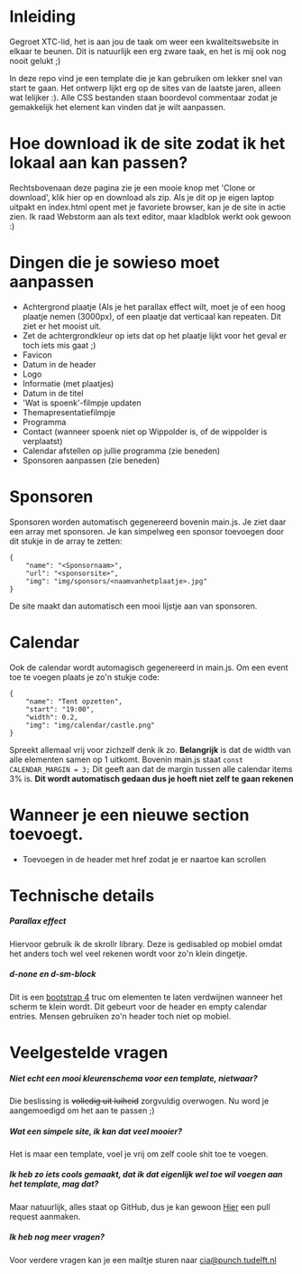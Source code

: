 # Inleiding
Gegroet XTC-lid, het is aan jou de taak om weer een kwaliteitswebsite in elkaar te beunen.
Dit is natuurlijk een erg zware taak, en het is mij ook nog nooit gelukt ;)

In deze repo vind je een template die je kan gebruiken om lekker snel van start te gaan.
Het ontwerp lijkt erg op de sites van de laatste jaren, alleen wat lelijker :).
Alle CSS bestanden staan boordevol commentaar zodat je gemakkelijk het element kan vinden dat je wilt aanpassen.

# Hoe download ik de site zodat ik het lokaal aan kan passen?
Rechtsbovenaan deze pagina zie je een mooie knop met 'Clone or download', klik hier op en download als zip.
Als je dit op je eigen laptop uitpakt en index.html opent met je favoriete browser, kan je de site in actie zien.
Ik raad Webstorm aan als text editor, maar kladblok werkt ook gewoon :)

# Dingen die je sowieso moet aanpassen
- Achtergrond plaatje (Als je het parallax effect wilt, moet je of een hoog plaatje nemen (3000px), of een plaatje dat verticaal kan repeaten. Dit ziet er het mooist uit.
- Zet de achtergrondkleur op iets dat op het plaatje lijkt voor het geval er toch iets mis gaat ;)
- Favicon
- Datum in de header
- Logo
- Informatie (met plaatjes)
- Datum in de titel
- 'Wat is spoenk'-filmpje updaten
- Themapresentatiefilmpje
- Programma
- Contact (wanneer spoenk niet op Wippolder is, of de wippolder is verplaatst)
- Calendar afstellen op jullie programma (zie beneden)
- Sponsoren aanpassen (zie beneden)

# Sponsoren
Sponsoren worden automatisch gegenereerd bovenin main.js. Je ziet daar een array met sponsoren.
Je kan simpelweg een sponsor toevoegen door dit stukje in de array te zetten:
```
{
    "name": "<Sponsornaam>",
    "url": "<sponsorsite>",
    "img": "img/sponsors/<naamvanhetplaatje>.jpg"
}
```
De site maakt dan automatisch een mooi lijstje aan van sponsoren.

# Calendar
Ook de calendar wordt automagisch gegenereerd in main.js. Om een event toe te voegen plaats je zo'n stukje code:
```
{
    "name": "Tent opzetten",
    "start": "19:00",
    "width": 0.2,
    "img": "img/calendar/castle.png"
}
```
Spreekt allemaal vrij voor zichzelf denk ik zo. **Belangrijk** is dat de width van alle elementen samen op 1 uitkomt.
Bovenin main.js staat `const CALENDAR_MARGIN = 3;` Dit geeft aan dat de margin tussen alle calendar items 3% is. **Dit wordt automatisch gedaan dus je hoeft niet zelf te gaan rekenen**


# Wanneer je een nieuwe section toevoegt.
- Toevoegen in de header met href zodat je er naartoe kan scrollen


# Technische details
##### Parallax effect
Hiervoor gebruik ik de skrollr library. Deze is gedisabled op mobiel omdat het anders toch wel veel rekenen wordt voor zo'n klein dingetje.

##### d-none en d-sm-block
Dit is een [bootstrap 4](https://getbootstrap.com/docs/4.0/utilities/display/) truc om elementen te laten verdwijnen wanneer het scherm te klein wordt.
Dit gebeurt voor de header en empty calendar entries. Mensen gebruiken zo'n header toch niet op mobiel.
# Veelgestelde vragen

##### Niet echt een mooi kleurenschema voor een template, nietwaar?
Die beslissing is ~~volledig uit luiheid~~ zorgvuldig overwogen. Nu word je aangemoedigd om het aan te passen ;)
##### Wat een simpele site, ik kan dat veel mooier?
Het is maar een template, voel je vrij om zelf coole shit toe te voegen.

##### Ik heb zo iets cools gemaakt, dat ik dat eigenlijk wel toe wil voegen aan het template, mag dat?
Maar natuurlijk, alles staat op GitHub, dus je kan gewoon [Hier](https://github.com/Ishadijcks/Spoenksite) een pull request aanmaken.

##### Ik heb nog meer vragen?
Voor verdere vragen kan je een mailtje sturen naar cia@punch.tudelft.nl